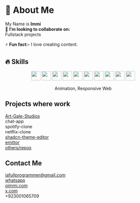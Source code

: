 # 💫 About Me

My Name is **Immi**<br>
👯 **I’m looking to collaborate on:**  <br>Fullstack projects<br>

⚡ **Fun fact:-**
I love creating content.

## 🔥 Skills

<p align="center">
    <img src="https://img.shields.io/badge/HTML-%23E34F26.svg?logo=html5&logoColor=white" height="30"/>
    <img src="https://img.shields.io/badge/JavaScript-F7DF1E?logo=javascript&logoColor=000" height="30"/>
    <img src="https://img.shields.io/badge/TypeScript-3178C6?logo=typescript&logoColor=fff" height="30"/>
    <img src="https://img.shields.io/badge/Next.js-black?logo=next.js&logoColor=white" height="30"/>
    <img src="https://img.shields.io/badge/React-%2320232a.svg?logo=react&logoColor=%2361DAFB" height="30"/>
    <img src="https://img.shields.io/badge/Tailwind%20CSS-%2338B2AC.svg?logo=tailwind-css&logoColor=white" height="30"/>
    <img src="https://img.shields.io/badge/CSS-1572B6?logo=css3&logoColor=fff" height="30"/>
    <img src="https://img.shields.io/badge/Framer-05F?logo=framer&logoColor=fff" height="30"/>
    <img src="https://img.shields.io/badge/Python-3776AB?logo=python&logoColor=fff" height="30"/>
    <img src="https://img.shields.io/badge/Vercel-%23000000.svg?logo=vercel&logoColor=white" height="30"/>
</p>
<p align="center">
Animation, Responsive Web
</p>


## Projects where work

[Art-Gale-Studios](https://www.artgalestudios.com)<br>
chat-app<br>
spotify-clone<br>
netflix-clone<br>
[shadcn-theme-editor](https://github.com/programming-with-ia/shadcn-theme-editor)<br>
[emittor](https://github.com/programming-with-ia/emittor)<br>
[others/repos](https://github.com/programming-with-ia?tab=repositories)<br>


## Contact Me

[iafullprogrammer@gmail.com](mailto:iafullprogrammer@gmail.com)</br>
[whatsapp](https://wa.me/+923001065709)</br>
[oimmi.com](https://oimmi.com)</br>
[x.com](https://x.com/o_immi)</br>
+923001065709</br>
